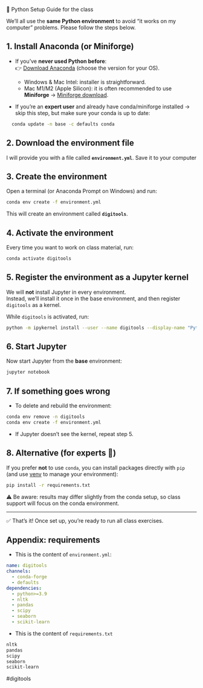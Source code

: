 🐍 Python Setup Guide for the class

We’ll all use the **same Python environment** to avoid “it works on my computer” problems. Please follow the steps below.

## 1. Install Anaconda (or Miniforge)

- If you’ve **never used Python before**:  
  👉 [Download Anaconda](https://www.anaconda.com/download) (choose the version for your OS).  
  - Windows & Mac Intel: installer is straightforward.  
  - Mac M1/M2 (Apple Silicon): it is often recommended to use **Miniforge** → [Miniforge download](https://github.com/conda-forge/miniforge).  

- If you’re an **expert user** and already have conda/miniforge installed → skip this step, but make sure your conda is up to date:

```bash
  conda update -n base -c defaults conda
```
## 2. Download the environment file

I will provide you with a file called **`environment.yml`**. Save it to your computer

## 3. Create the environment

Open a terminal (or Anaconda Prompt on Windows) and run:

```bash
conda env create -f environment.yml
```

This will create an environment called **`digitools`**.

## 4. Activate the environment

Every time you want to work on class material, run:

```bash
conda activate digitools
```

## 5. Register the environment as a Jupyter kernel

We will **not** install Jupyter in every environment.  
Instead, we’ll install it once in the base environment, and then register `digitools` as a kernel.

While `digitools` is activated, run:

```bash
python -m ipykernel install --user --name digitools --display-name "Python (digitools)"

```

## 6. Start Jupyter

Now start Jupyter from the **base** environment:

```bash
jupyter notebook
```

## 7. If something goes wrong

- To delete and rebuild the environment:

```bash
conda env remove -n digitools
conda env create -f environment.yml
```

- If Jupyter doesn’t see the kernel, repeat step 5.
## 8. Alternative (for experts 🚀)

If you prefer **not** to use `conda`, you can install packages directly with `pip` (and use [venv](https://docs.python.org/3/library/venv.html) to manage your environment):

```bash
pip install -r requirements.txt
```

⚠️ Be aware: results may differ slightly from the conda setup, so class support will focus on the conda environment.

---

✅ That’s it! Once set up, you’re ready to run all class exercises.


## Appendix: requirements

- This is the content of `environment.yml`:

```yaml
name: digitools
channels:
  - conda-forge
  - defaults
dependencies:
  - python>=3.9
  - nltk
  - pandas
  - scipy
  - seaborn
  - scikit-learn
```

- This is the content of `requirements.txt`

```txt
nltk
pandas
scipy
seaborn
scikit-learn
```

#digitools 
